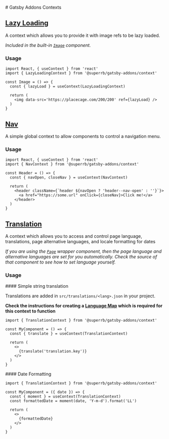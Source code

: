 # Gatsby Addons Contexts

## [Lazy Loading](./lazy-loading-context.tsx)

A context which allows you to provide it with image refs to be lazy loaded.

*Included in the built-in [`Image`](../components#image) component.*

### Usage

```tsx
import React, { useContext } from 'react'
import { LazyLoadingContext } from '@superrb/gatsby-addons/context'

const Image = () => {
  const { lazyLoad } = useContext(LazyLoadingContext)

  return (
    <img data-src='https://placecage.com/200/200' ref={lazyLoad} />
  )
}
```

## [Nav](./nav-context-provider.tsx)

A simple global context to allow components to control a navigation menu.

### Usage

```tsx
import React, { useContext } from 'react'
import { NavContext } from '@superrb/gatsby-addons/context'

const Header = () => {
  const { navOpen, closeNav } = useContext(NavContext)

  return (
    <header className={`header ${navOpen ? 'header--nav-open' : ''}`}>
      <a href="https://some.url" onClick={closeNav}>Click me!</a>
    </header>
  )
}
```

## [Translation](./translation-context-provider.tsx)

A context which allows you to access and control page language, translations, page alternative languages, and locale formatting for dates

*If you are using the [`Page`](../components#page) wrapper component, then the page language and alternative languages are set for you automatically. Check the source of that component to see how to set language yourself.*

### Usage

#### Simple string translation

Translations are added in `src/translations/<lang>.json` in your project.

**Check the instructions for creating a [Language Map](../../README.md#language-map) which is required for this context to function**

```
import { TranslationContext } from '@superrb/gatsby-addons/context'

const MyComponent = () => {
  const { translate } = useContext(TranslationContext)

  return (
    <>
      {translate('translation.key')}
    </>
  )
}
```

#### Date Formatting

```
import { TranslationContext } from '@superrb/gatsby-addons/context'

const MyComponent = ({ date }) => {
  const { moment } = useContext(TranslationContext)
  const formattedDate = moment(date, 'Y-m-d').format('LL')

  return (
    <>
      {formattedDate}
    </>
  )
}
```